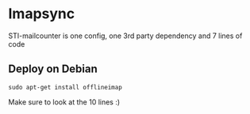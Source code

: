 # Imapsync

STI-mailcounter is one config, one 3rd party dependency and 7 lines of code


## Deploy on Debian

`sudo apt-get install offlineimap`

Make sure to look at the 10 lines :)
